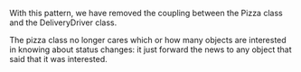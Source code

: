With this pattern, we have removed the coupling between the Pizza class and the DeliveryDriver class.

The pizza class no longer cares which or how many objects are interested in knowing about status changes: it just forward the news to any object that said that it was interested.

